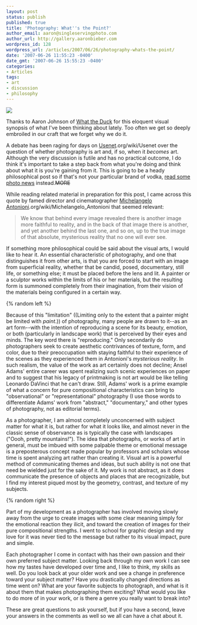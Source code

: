 ```yaml
---
layout: post
status: publish
published: true
title: 'Photography: What''s the Point?'
author_email: aaron@singleservingphoto.com
author_url: http://gallery.aaronbieber.com
wordpress_id: 128
wordpress_url: /articles/2007/06/26/photography-whats-the-point/
date: '2007-06-26 11:55:23 -0400'
date_gmt: '2007-06-26 15:55:23 -0400'
categories:
- Articles
tags:
- art
- discussion
- philosophy
---
```


![](/articles/images/WTD210.gif)

Thanks to Aaron Johnson of [What the Duck](http://www.whattheduck.net) for this
eloquent visual synopsis of what I've been thinking about lately. Too often we
get so deeply embroiled in our craft that we forget why we do it.

A debate has been raging for days
on [Usenet](http://en.wikipedia).org/wiki/Usenet over the question of whether
photography is art and, if so, when it _becomes_ art. Although the very
discussion is futile and has no practical outcome, I do think it's important to
take a step back from what you're doing and think about what it is you're
gaining from it. This is going to be a heady philosophical post so if that's not
your particular brand of vodka, [read some photo news][news] instead.~~MORE~~

[news]: http://www.google.com/reader/shared/user/15563285598058491045/label/photography

While reading related material in preparation for this post, I came across this
quote by famed director and cinematographer
[Michelangelo Antonioni](http://en.wikipedia).org/wiki/Michelangelo_Antonioni
that seemed relevant:

> We know that behind every image revealed there is another image more faithful
> to reality, and in the back of that image there is another, and yet another
> behind the last one, and so on, up to the true image of that absolute,
> mysterious reality that no one will ever see.

If something more philosophical could be said about the visual arts, I would
like to hear it. An essential characteristic of photography, and one that
distinguishes it from other arts, is that you are forced to start with an image
from superficial reality, whether that be candid, posed, documentary, still
life, or something else; it must be placed before the lens and lit. A painter or
a sculptor works within the limits of his or her materials, but the resulting
form is summoned completely from their imagination, from their vision of the
materials being configured in a certain way.

{% random left %}

Because of this "limitation" ((Limiting only to the extent that a painter might
be limited with _paint_.)) of photography, many people are drawn to it--as an
art form--with the intention of reproducing a scene for its beauty, emotion, or
both (particularly in landscape work) that is perceived by their eyes and
minds. The key word there is "reproducing." Only secondarily do photographers
seek to create aesthetic contrivances of texture, form, and color, due to their
preoccupation with staying faithful to their experience of the scenes as they
experienced them in Antonioni's _mysterious reality_. In such realism, the value
of the work as art certainly does not decline; Ansel Adams' entire career was
spent realizing such scenic experiences on paper and to suggest that his legacy
of printmaking is not art would be like telling Leonardo DaVinci that he can't
draw. Still, Adams' work is a prime example of what a concern for pure
compositional characteristics can bring to "observational" or "representational"
photography (I use those words to differentiate Adams' work from "abstract,"
"documentary," and other types of photography, not as editorial terms).

As a photographer, I am almost completely unconcerned with subject matter for
what it is, but rather for what it looks like, and almost never in the classic
sense of observance as is typically the case with landscapes ("Oooh, pretty
mountains!"). The idea that photographs, or works of art in general, must be
imbued with some palpable theme or emotional message is a preposterous concept
made popular by professors and scholars whose time is spent analyzing art rather
than creating it.  Visual art is a powerful method of communicating themes and
ideas, but such ability is not one that need be wielded just for the sake of
it. My work is not abstract, as it does communicate the presence of objects and
places that are recognizable, but I find my interest piqued most by the
geometry, contrast, and texture of my subjects.

{% random right %}

Part of my development as a photographer has involved moving slowly away from
the urge to create images with some clear meaning simply for the emotional
reaction they ilicit, and toward the creation of images for their pure
compositional strengths. I went to school for graphic design and my love for it
was never tied to the message but rather to its visual impact, pure and simple.

Each photographer I come in contact with has their own passion and their own
preferred subject matter. Looking back through my own work I can see how my
tastes have developed over time and, I like to think, my skills as well. Do you
look back at your older work and see a change in preference toward your subject
matter? Have you drastically changed directions as time went on? What are your
favorite subjects to photograph, and what is it about them that makes
photographing them exciting? What would you like to do more of in your work, or
is there a genre you really want to break into?

These are great questions to ask yourself, but if you have a second, leave your
answers in the comments as well so we all can have a chat about it.
